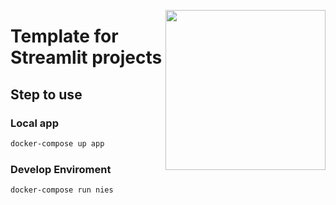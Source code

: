 <a href="https://www.nies.futbol/"><img
src="https://raw.githubusercontent.com/niesfutbol/hierarchical_review_plots/develop/static/logo_nies.png" align="right" width="256"
/></a>

# Template for Streamlit projects

## Step to use
### Local app
``` sh
docker-compose up app
```
### Develop Enviroment
``` sh
docker-compose run nies
```
